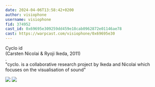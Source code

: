 ```yaml
---
date: 2024-04-06T13:58:42+0200
author: visiophone
username: visiophone
fid: 374952
cast_id: 0x69695e309259dd459e18cab0962872e01146ae78
cast: https://warpcast.com/visiophone/0x69695e30
---
```

Cyclo id   
(Carsten Nicolai & Ryoji Ikeda, 2011)  
.  
"cyclo. is a collaborative research project by Ikeda and Nicolai which focuses on the visualisation of sound"  

![](https://imagedelivery.net/BXluQx4ige9GuW0Ia56BHw/ab5557ff-f957-4bdb-dd88-78bfb7971500/original)
![](https://imagedelivery.net/BXluQx4ige9GuW0Ia56BHw/5aca84de-ebd7-451b-a61e-87704eba8f00/original)